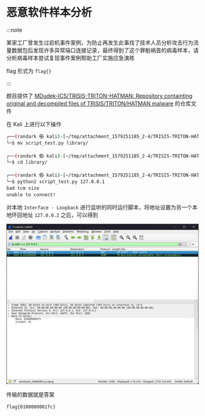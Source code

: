 # 恶意软件样本分析

:::note

某家工厂曾发生过宕机事件案例，为防止再发生此事找了技术人员分析攻击行为流量数据包后发现许多异常端口连接记录，最终得到了这个罪魁祸首的病毒样本，请分析病毒样本尝试复现事件案例帮助工厂实施应急演练

flag 形式为 `flag{}`

:::

题目提供了 [MDudek-ICS/TRISIS-TRITON-HATMAN: Repository containting original and decompiled files of TRISIS/TRITON/HATMAN malware](https://github.com/MDudek-ICS/TRISIS-TRITON-HATMAN) 的仓库文件

在 Kali 上进行以下操作

```bash
┌──(randark ㉿ kali)-[~/tmp/attachment_1579251185_2-4/TRISIS-TRITON-HATMAN/decompiled_code]
└─$ mv script_test.py library/

┌──(randark ㉿ kali)-[~/tmp/attachment_1579251185_2-4/TRISIS-TRITON-HATMAN/decompiled_code]
└─$ cd library/

┌──(randark ㉿ kali)-[~/tmp/attachment_1579251185_2-4/TRISIS-TRITON-HATMAN/decompiled_code/library]
└─$ python2 script_test.py 127.0.0.1
bad tcm size
unable to connect!
```

对本地 `Interface - Loopback` 进行监听的同时运行脚本，将地址设置为另一个本地环回地址 `127.0.0.2` 之后，可以得到

![img](img/image_20241209-000952.png)

传输的数据就是答案

```flag
flag{0100000001fc}
```
